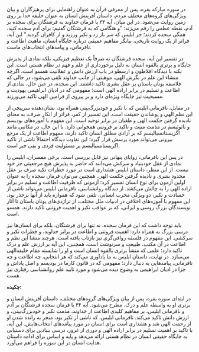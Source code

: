 در سوره مبارکه بقره، پس از معرفی قرآن به عنوان راهنمایی برای پرهیزگاران
و بیان ویژگی‌های گروه‌های مختلف مردم، داستان آفرینش انسان به عنوان خلیفه
خدا بر روی زمین روایت می‌شود. در این میان، آیه ۳۴ با فرمان خداوند به
فرشتگان برای سجده بر آدم، نقطه عطفی را رقم می‌زند: "و هنگامی که به
فرشتگان گفتیم: برای آدم سجده کنید، همگی سجده کردند؛ جز ابلیس که سر باز
زد و تکبر ورزید و از کافران گردید." این آیه، فراتر از یک روایت تاریخی،
بیانگر مفاهیم عمیقی درباره جایگاه انسان، ماهیت اطاعت و نافرمانی، و
پیامدهای انتخاب‌های ماست.

در تفسیر این آیه، سجده فرشتگان نه صرفاً یک تعظیم فیزیکی، بلکه نمادی از
پذیرش جایگاه و برتری بالقوه انسان به دلیل برخورداری از علم و فهم در نظام
هستی است. این نکته با دیدگاه افلاطون و ارسطو در باب ارزش دانش و عقلانیت
همسو است، اگرچه منشاء این علم در نگرش الهی، موهبتی از جانب خداوند تلقی
می‌شود، در حالی که فلاسفه یونان باستان بر عقل بشری تاکید داشتند. این
سجده، در عین حال، نمادی از اطاعت و تسلیم در برابر اراده الهی است؛ مفهومی
که در ادیان ابراهیمی یهودیت و مسیحیت نیز جایگاه ویژه‌ای دارد و بر پیروی
از فرامین الهی تاکید می‌ورزند.

در مقابل، نافرمانی ابلیس که با تکبر و خودبزرگ‌بینی همراه بود، نشان‌دهنده
سرپیچی از این نظم الهی و پوشاندن حقیقت است. این تفسیر از کفر، فراتر از
انکار صرف، به معنای نادیده گرفتن حکمت الهی و طغیان در برابر توحید است.
این مفهوم با آموزه‌های بودیسم و تائوئیسم در مذمت منیت و تاکید بر فروتنی
همخوانی دارد. با این حال، در مکاتبی مانند اگزیستانسیالیسم که بر آزادی
مطلق انسان تاکید دارند، مفهوم اطاعت از یک مرجع بیرونی می‌تواند مورد پرسش
قرار گیرد؛ این تفاوت دیدگاه احتمالاً ناشی از تاکید اگزیستانسیالیسم بر
مسئولیت فردی و نفی جبر است.

در پس این نافرمانی، زوایای پنهانی نیز قابل بررسی است. برخی مفسران، ابلیس
را نمادی از عقل خودبنیاد و سرکش می‌دانند که حاضر به پذیرش هیچ مرجعیتی جز
خود نیست. از این منظر، داستان ابلیس هشداری است در مورد خطرات تکیه صرف بر
عقل محدود بشری و نادیده گرفتن حکمت الهی. همچنین می‌توان فرمان سجده را به
عنوان اولین آزمون برای نوع انسان تفسیر کرد؛ آزمونی که ظرفیت اطاعت و
تسلیم در برابر اراده الهی را به چالش می‌کشد. از دیدگاه روانشناسی،
نافرمانی ابلیس می‌تواند ناشی از حسادت و تکبر، دو ویژگی مخرب انسانی، تلقی
شود که همواره باید از آنها برحذر بود. این مفهوم با آموزه‌های اخلاقی در
ادبیات ملل مختلف، از تراژدی‌های یونان باستان تا آثار نویسندگان بزرگ روسی
و ایرانی، که بر عواقب تکبر و اهمیت فروتنی تاکید دارند، همسو است.

باید توجه داشت که این فرمان سجده، نه تنها برای فرشتگان، بلکه برای
انسان‌ها نیز درسی بزرگ به همراه دارد: اهمیت فروتنی و اطاعت در برابر
خداوند، و خطرات تکبر و سرکشی. این مفهوم در فلسفه رواقی‌گری نیز بازتاب
یافته است، هرچند منشا این نظم و اطاعت در آن مکتب، طبیعت و سرنوشت است.
همچنین، این آیه بر ارزش علم و درک تاکید دارد؛ علمی که منشأ برتری بالقوه
انسان است و او را شایسته مقام خلیفه‌الهی می‌سازد. در نهایت، داستان ابلیس
به ما یادآوری می‌کند که هر انتخابی، چه اطاعت و چه نافرمانی، پیامدهایی به
دنبال دارد؛ مفهومی که در قانون کارما در بودیسم و اصل پاداش و جزا در
ادیان ابراهیمی به وضوح دیده می‌شود و مورد تایید علم روانشناسی رفتاری نیز
هست.

**چکیده:**

در ابتدای سوره بقره، پس از بیان ویژگی‌های گروه‌های مختلف، داستان آفرینش
انسان و برتری او به واسطه علم و درک، مطرح می‌شود. آیه ۳۴ با فرمان سجده
فرشتگان بر آدم و نافرمانی ابلیس، بر مفاهیم کلیدی اطاعت از خداوند، مذمت
تکبر و خودبزرگ‌بینی، و ارزش دانش تاکید می‌کند. نافرمانی ابلیس، که ناشی از
تکبر بود، منجر به رانده شدن او از رحمت الهی شد و هشداری است برای انسان
در مورد پیامدهای انتخاب‌هایش. این آیه، با تاکید بر اهمیت تسلیم در برابر
اراده الهی و دوری از غرور، درسی بنیادین برای دستیابی به جایگاه حقیقی
انسان در نظام هستی ارائه می‌دهد و پایه و اساس برای ادامه داستان هدایت
انسان در این سوره را فراهم می‌آورد.
